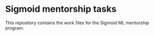 # Sigmoid mentorship tasks

This repository contains the work files for the Sigmoid ML mentorship program.

